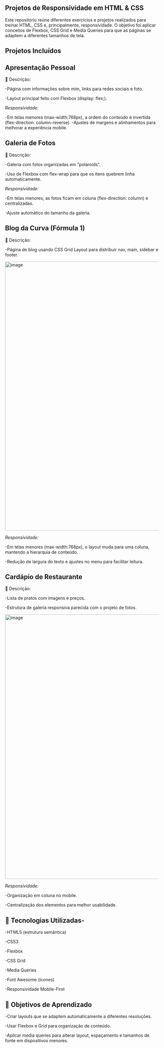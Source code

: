 Projetos de Responsividade em HTML & CSS
-----------------------------------------------------------
Este repositório reúne diferentes exercícios e projetos realizados para treinar HTML, CSS e, principalmente, responsividade.
O objetivo foi aplicar conceitos de Flexbox, CSS Grid e Media Queries para que as páginas se adaptem a diferentes tamanhos de tela.

 Projetos Incluídos
 -------------------
 Apresentação Pessoal
 -


📌 Descrição:

-Página com informações sobre mim, links para redes sociais e foto.

-Layout principal feito com Flexbox (display: flex;).

*Responsividade:*

-Em telas menores (max-width:768px), a ordem do conteúdo é invertida (flex-direction: column-reverse).
-Ajustes de margens e alinhamentos para melhorar a experiência mobile.

Galeria de Fotos
-

📌 Descrição:

-Galeria com fotos organizadas em "polaroids".

-Uso de Flexbox com flex-wrap para que os itens quebrem linha automaticamente.

*Responsividade:*

-Em telas menores, as fotos ficam em coluna (flex-direction: column) e centralizadas.

-Ajuste automático do tamanho da galeria.


Blog da Curva (Fórmula 1)
-

📌 Descrição:

-Página de blog usando CSS Grid Layout para distribuir nav, main, sidebar e footer.

<img width="1907" height="878" alt="image" src="https://github.com/user-attachments/assets/ae382b39-f500-468e-9622-d4bdd36b603a" />


*Responsividade:*

-Em telas menores (max-width:768px), o layout muda para uma coluna, mantendo a hierarquia de conteúdo.

-Redução de largura do texto e ajustes no menu para facilitar leitura.

 Cardápio de Restaurante
 -

📌 Descrição:

-Lista de pratos com imagens e preços.

-Estrutura de galeria responsiva parecida com o projeto de fotos.

<img width="1883" height="864" alt="image" src="https://github.com/user-attachments/assets/3504e8f1-6633-415c-afb6-8bf40c02d9ee" />


*Responsividade:*

-Organização em coluna no mobile.

-Centralização dos elementos para melhor usabilidade.



📌 Tecnologias Utilizadas-
-

-HTML5 (estrutura semântica)

-CSS3

-Flexbox

-CSS Grid

-Media Queries

-Font Awesome (ícones)

-Responsividade Mobile-First

🎯 Objetivos de Aprendizado
-

-Criar layouts que se adaptem automaticamente a diferentes resoluções.

-Usar Flexbox e Grid para organização de conteúdo.

-Aplicar media queries para alterar layout, espaçamento e tamanhos de fonte em dispositivos menores.
